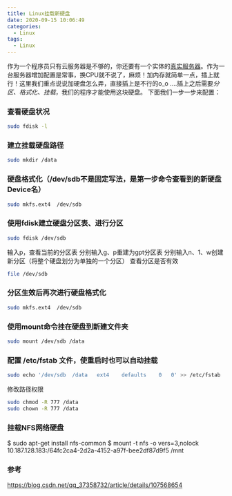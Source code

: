 ```yaml
---
title: Linux挂载新硬盘
date: 2020-09-15 10:06:49
categories:
  - Linux
tags: 
  - Linux
---
```


作为一个程序员只有云服务器是不够的，你还要有一个实体的[真实服务器](https://blog.123123.store/debian.html)。作为一台服务器增加配置是常事，换CPU就不说了，麻烦！加内存就简单一点，插上就行！这里我们重点说说加硬盘怎么弄，直接插上是不行的o_o ....插上之后需要*分区、格式化、挂载*，我们的程序才能使用这块硬盘。
下面我们一步一步来配置：

### 查看硬盘状况
``` bash
sudo fdisk -l
```

<!-- more -->

### 建立挂载硬盘路径
``` bash
sudo mkdir /data
```

### 硬盘格式化（/dev/sdb不是固定写法，是第一步命令查看到的新硬盘Device名）
``` bash
sudo mkfs.ext4  /dev/sdb
```

###  使用fdisk建立硬盘分区表、进行分区
``` bash
sudo fdisk /dev/sdb
```

输入p，查看当前的分区表
分别输入g、p重建为gpt分区表
分别输入n、1、w创建新分区（将整个硬盘划分为单独的一个分区）
查看分区是否有效

``` bash
file /dev/sdb
```

### 分区生效后再次进行硬盘格式化
``` bash
sudo mkfs.ext4  /dev/sdb
```

### 使用mount命令挂在硬盘到新建文件夹
``` bash
sudo mount /dev/sdb /data
```

### 配置 /etc/fstab 文件，使重启时也可以自动挂载
``` bash
sudo echo '/dev/sdb  /data   ext4    defaults    0   0' >> /etc/fstab
```
修改路径权限
``` bash
sudo chmod -R 777 /data
sudo chown -R 777 /data
```

### 挂载NFS网络硬盘
$ sudo apt-get install nfs-common
$ mount -t nfs -o vers=3,nolock 10.187.128.183:/64fc2ca4-2d2a-4152-a97f-bee2df87d9f5 /mnt

### 参考
https://blog.csdn.net/qq_37358732/article/details/107568654
